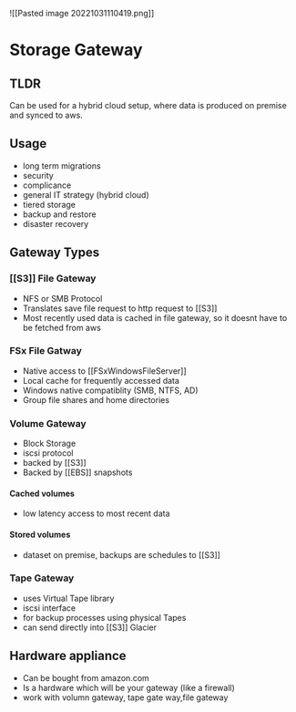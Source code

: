 ![[Pasted image 20221031110419.png]]
# Storage Gateway

## TLDR
Can be used for a hybrid cloud setup, where data is produced on premise and synced to aws.

## Usage
- long term migrations
- security
- complicance
- general IT strategy (hybrid cloud)
- tiered storage
- backup and restore
- disaster recovery

## Gateway Types

### [[S3]] File Gateway
- NFS or SMB Protocol
- Translates save file request to http request to [[S3]]
- Most recently used data is cached in file gateway, so it doesnt have to be fetched from aws

### FSx File Gatway
- Native access to [[FSxWindowsFileServer]]
- Local cache for frequently accessed data
- Windows native compatiblity (SMB, NTFS, AD)
- Group file shares and home directories

### Volume Gateway
- Block Storage
- iscsi protocol
- backed by [[S3]] 
- Backed by [[EBS]] snapshots

#### Cached volumes
- low latency access to most recent data

#### Stored volumes
- dataset on premise, backups are schedules to [[S3]]

### Tape Gateway
- uses Virtual Tape library
- iscsi interface
- for backup processes using physical Tapes
- can send directly into [[S3]] Glacier

## Hardware appliance
- Can be bought from amazon.com
- Is a hardware which will be your gateway (like a firewall)
- work with volumn gateway, tape gate way,file gateway